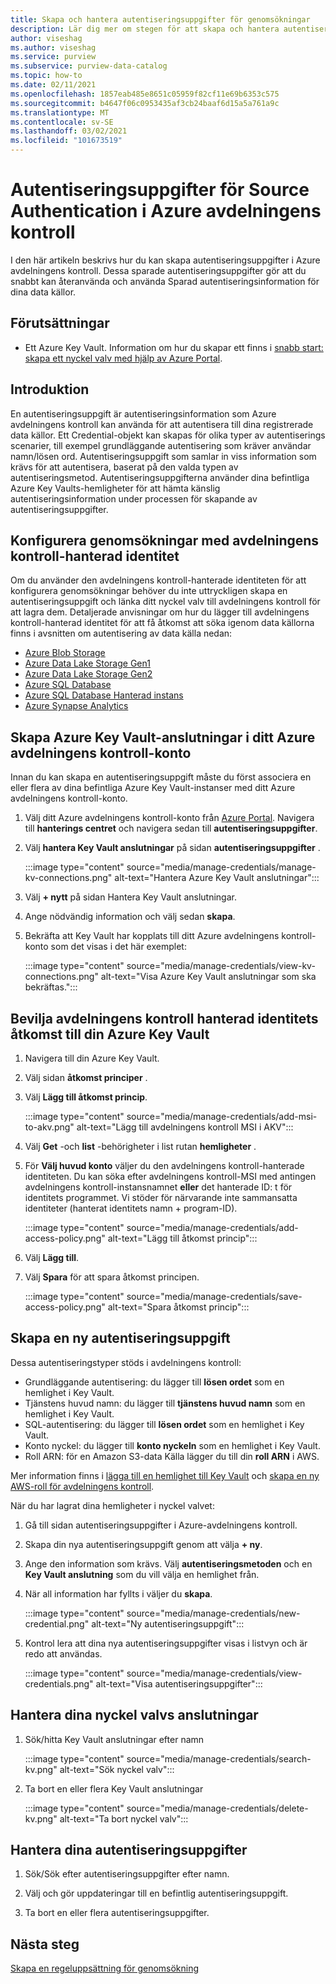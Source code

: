 ```yaml
---
title: Skapa och hantera autentiseringsuppgifter för genomsökningar
description: Lär dig mer om stegen för att skapa och hantera autentiseringsuppgifter i Azure avdelningens kontroll.
author: viseshag
ms.author: viseshag
ms.service: purview
ms.subservice: purview-data-catalog
ms.topic: how-to
ms.date: 02/11/2021
ms.openlocfilehash: 1857eab485e8651c05959f82cf11e69b6353c575
ms.sourcegitcommit: b4647f06c0953435af3cb24baaf6d15a5a761a9c
ms.translationtype: MT
ms.contentlocale: sv-SE
ms.lasthandoff: 03/02/2021
ms.locfileid: "101673519"
---
```

# <a name="credentials-for-source-authentication-in-azure-purview"></a>Autentiseringsuppgifter för Source Authentication i Azure avdelningens kontroll

I den här artikeln beskrivs hur du kan skapa autentiseringsuppgifter i Azure avdelningens kontroll. Dessa sparade autentiseringsuppgifter gör att du snabbt kan återanvända och använda Sparad autentiseringsinformation för dina data källor.

## <a name="prerequisites"></a>Förutsättningar

- Ett Azure Key Vault. Information om hur du skapar ett finns i [snabb start: skapa ett nyckel valv med hjälp av Azure Portal](../key-vault/general/quick-create-portal.md).

## <a name="introduction"></a>Introduktion

En autentiseringsuppgift är autentiseringsinformation som Azure avdelningens kontroll kan använda för att autentisera till dina registrerade data källor. Ett Credential-objekt kan skapas för olika typer av autentiserings scenarier, till exempel grundläggande autentisering som kräver användar namn/lösen ord. Autentiseringsuppgift som samlar in viss information som krävs för att autentisera, baserat på den valda typen av autentiseringsmetod. Autentiseringsuppgifterna använder dina befintliga Azure Key Vaults-hemligheter för att hämta känslig autentiseringsinformation under processen för skapande av autentiseringsuppgifter.

## <a name="use-purview-managed-identity-to-set-up-scans"></a>Konfigurera genomsökningar med avdelningens kontroll-hanterad identitet

Om du använder den avdelningens kontroll-hanterade identiteten för att konfigurera genomsökningar behöver du inte uttryckligen skapa en autentiseringsuppgift och länka ditt nyckel valv till avdelningens kontroll för att lagra dem. Detaljerade anvisningar om hur du lägger till avdelningens kontroll-hanterad identitet för att få åtkomst att söka igenom data källorna finns i avsnitten om autentisering av data källa nedan:

- [Azure Blob Storage](register-scan-azure-blob-storage-source.md#setting-up-authentication-for-a-scan)
- [Azure Data Lake Storage Gen1](register-scan-adls-gen1.md#setting-up-authentication-for-a-scan)
- [Azure Data Lake Storage Gen2](register-scan-adls-gen2.md#setting-up-authentication-for-a-scan)
- [Azure SQL Database](register-scan-azure-sql-database.md)
- [Azure SQL Database Hanterad instans](register-scan-azure-sql-database-managed-instance.md#setting-up-authentication-for-a-scan)
- [Azure Synapse Analytics](register-scan-azure-synapse-analytics.md#setting-up-authentication-for-a-scan)

## <a name="create-azure-key-vaults-connections-in-your-azure-purview-account"></a>Skapa Azure Key Vault-anslutningar i ditt Azure avdelningens kontroll-konto

Innan du kan skapa en autentiseringsuppgift måste du först associera en eller flera av dina befintliga Azure Key Vault-instanser med ditt Azure avdelningens kontroll-konto.

1. Välj ditt Azure avdelningens kontroll-konto från [Azure Portal](https://portal.azure.com). Navigera till **hanterings centret** och navigera sedan till **autentiseringsuppgifter**.

2. Välj **hantera Key Vault anslutningar** på sidan **autentiseringsuppgifter** .

   :::image type="content" source="media/manage-credentials/manage-kv-connections.png" alt-text="Hantera Azure Key Vault anslutningar":::

3. Välj **+ nytt** på sidan Hantera Key Vault anslutningar.

4. Ange nödvändig information och välj sedan **skapa**.

5. Bekräfta att Key Vault har kopplats till ditt Azure avdelningens kontroll-konto som det visas i det här exemplet:

   :::image type="content" source="media/manage-credentials/view-kv-connections.png" alt-text="Visa Azure Key Vault anslutningar som ska bekräftas.":::

## <a name="grant-the-purview-managed-identity-access-to-your-azure-key-vault"></a>Bevilja avdelningens kontroll hanterad identitets åtkomst till din Azure Key Vault

1. Navigera till din Azure Key Vault.

2. Välj sidan **åtkomst principer** .

3. Välj **Lägg till åtkomst princip**.

   :::image type="content" source="media/manage-credentials/add-msi-to-akv.png" alt-text="Lägg till avdelningens kontroll MSI i AKV":::

4. Välj **Get** -och **list** -behörigheter i list rutan **hemligheter** .

5. För **Välj huvud konto** väljer du den avdelningens kontroll-hanterade identiteten. Du kan söka efter avdelningens kontroll-MSI med antingen avdelningens kontroll-instansnamnet **eller** det hanterade ID: t för identitets programmet. Vi stöder för närvarande inte sammansatta identiteter (hanterat identitets namn + program-ID).

   :::image type="content" source="media/manage-credentials/add-access-policy.png" alt-text="Lägg till åtkomst princip":::

6. Välj **Lägg till**.

7. Välj **Spara** för att spara åtkomst principen.

   :::image type="content" source="media/manage-credentials/save-access-policy.png" alt-text="Spara åtkomst princip":::

## <a name="create-a-new-credential"></a>Skapa en ny autentiseringsuppgift

Dessa autentiseringstyper stöds i avdelningens kontroll:

- Grundläggande autentisering: du lägger till **lösen ordet** som en hemlighet i Key Vault.
- Tjänstens huvud namn: du lägger till **tjänstens huvud namn** som en hemlighet i Key Vault.
- SQL-autentisering: du lägger till **lösen ordet** som en hemlighet i Key Vault.
- Konto nyckel: du lägger till **konto nyckeln** som en hemlighet i Key Vault.
- Roll ARN: för en Amazon S3-data Källa lägger du till din **roll ARN** i AWS. 

Mer information finns i [lägga till en hemlighet till Key Vault](../key-vault/secrets/quick-create-portal.md#add-a-secret-to-key-vault) och [skapa en ny AWS-roll för avdelningens kontroll](register-scan-amazon-s3.md#create-a-new-aws-role-for-purview).

När du har lagrat dina hemligheter i nyckel valvet:

1. Gå till sidan autentiseringsuppgifter i Azure-avdelningens kontroll.

2. Skapa din nya autentiseringsuppgift genom att välja **+ ny**.

3. Ange den information som krävs. Välj **autentiseringsmetoden** och en **Key Vault anslutning** som du vill välja en hemlighet från.

4. När all information har fyllts i väljer du **skapa**.

   :::image type="content" source="media/manage-credentials/new-credential.png" alt-text="Ny autentiseringsuppgift":::

5. Kontrol lera att dina nya autentiseringsuppgifter visas i listvyn och är redo att användas.

   :::image type="content" source="media/manage-credentials/view-credentials.png" alt-text="Visa autentiseringsuppgifter":::

## <a name="manage-your-key-vault-connections"></a>Hantera dina nyckel valvs anslutningar

1. Sök/hitta Key Vault anslutningar efter namn

   :::image type="content" source="media/manage-credentials/search-kv.png" alt-text="Sök nyckel valv":::

2. Ta bort en eller flera Key Vault anslutningar

   :::image type="content" source="media/manage-credentials/delete-kv.png" alt-text="Ta bort nyckel valv":::

## <a name="manage-your-credentials"></a>Hantera dina autentiseringsuppgifter

1. Sök/Sök efter autentiseringsuppgifter efter namn.
  
2. Välj och gör uppdateringar till en befintlig autentiseringsuppgift.

3. Ta bort en eller flera autentiseringsuppgifter.

## <a name="next-steps"></a>Nästa steg

[Skapa en regeluppsättning för genomsökning](create-a-scan-rule-set.md)
